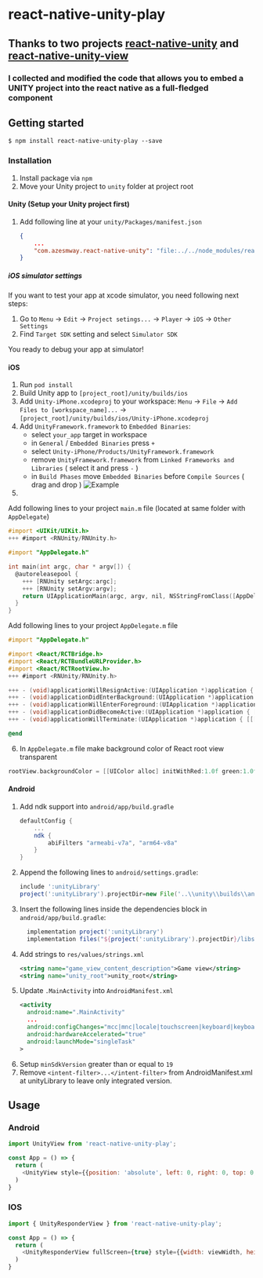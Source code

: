 
# react-native-unity-play

## Thanks to two projects [react-native-unity](https://github.com/@wowmaking/react-native-unity) and [react-native-unity-view](https://github.com/f111fei/react-native-unity-view)

### I collected and modified the code that allows you to embed a UNITY project into the react native as a full-fledged component

## Getting started

`$ npm install react-native-unity-play --save`

### Installation

1. Install package via `npm`
2. Move your Unity project to `unity` folder at project root

#### Unity (Setup your Unity project first)
1. Add following line at your `unity/Packages/manifest.json`
    ```json
    {
        ...
        "com.azesmway.react-native-unity": "file:../../node_modules/react-native-unity-play/unity"
    }
    ```
    
##### iOS simulator settings
If you want to test your app at xcode simulator, you need following next steps:
1. Go to `Menu` -> `Edit` -> `Project setings...` -> `Player` -> `iOS` -> `Other Settings`
2. Find `Target SDK` setting and select `Simulator SDK`

You ready to debug your app at simulator!

#### iOS

1. Run `pod install`
2. Build Unity app to `[project_root]/unity/builds/ios`
3. Add `Unity-iPhone.xcodeproj` to your workspace: `Menu` -> `File` -> `Add Files to [workspace_name]...` -> `[project_root]/unity/builds/ios/Unity-iPhone.xcodeproj`
4. Add `UnityFramework.framework` to `Embedded Binaries`: 
    - select `your_app` target in workspace
    - in `General` / `Embedded Binaries` press `+`
    - select `Unity-iPhone/Products/UnityFramework.framework`
    - remove `UnityFramework.framework` from `Linked Frameworks and Libraries` ( select it and press `-` )
    - in `Build Phases` move `Embedded Binaries` before `Compile Sources` ( drag and drop )
    ![Example](https://forum.unity.com/attachments/image1-png.427024/)
5.
Add following lines to your project `main.m` file (located at same folder with `AppDelegate`)
```objectivec
#import <UIKit/UIKit.h>
+++ #import <RNUnity/RNUnity.h>

#import "AppDelegate.h"

int main(int argc, char * argv[]) {
  @autoreleasepool {
    +++ [RNUnity setArgc:argc];
    +++ [RNUnity setArgv:argv];
    return UIApplicationMain(argc, argv, nil, NSStringFromClass([AppDelegate class]));
  }
}
```

Add following lines to your project `AppDelegate.m` file
```objectivec
#import "AppDelegate.h"

#import <React/RCTBridge.h>
#import <React/RCTBundleURLProvider.h>
#import <React/RCTRootView.h>
+++ #import <RNUnity/RNUnity.h>

+++ - (void)applicationWillResignActive:(UIApplication *)application { [[[RNUnity ufw] appController] applicationWillResignActive: application]; }
+++ - (void)applicationDidEnterBackground:(UIApplication *)application { [[[RNUnity ufw] appController] applicationDidEnterBackground: application]; }
+++ - (void)applicationWillEnterForeground:(UIApplication *)application { [[[RNUnity ufw] appController] applicationWillEnterForeground: application]; }
+++ - (void)applicationDidBecomeActive:(UIApplication *)application { [[[RNUnity ufw] appController] applicationDidBecomeActive: application]; }
+++ - (void)applicationWillTerminate:(UIApplication *)application { [[[RNUnity ufw] appController] applicationWillTerminate: application]; }

@end
```

6. In `AppDelegate.m` file make background color of React root view transparent
```objectivec
rootView.backgroundColor = [[UIColor alloc] initWithRed:1.0f green:1.0f blue:1.0f alpha:0];
```

#### Android

1. Add ndk support into `android/app/build.gradle`
    ```gradle
    defaultConfig {
        ...
        ndk {
            abiFilters "armeabi-v7a", "arm64-v8a"
        }
    }
    ```
2. Append the following lines to `android/settings.gradle`:
  	```gradle
  	include ':unityLibrary'
    project(':unityLibrary').projectDir=new File('..\\unity\\builds\\android\\unityLibrary')
  	```
3. Insert the following lines inside the dependencies block in `android/app/build.gradle`:
  	```gradle
      implementation project(':unityLibrary')
      implementation files("${project(':unityLibrary').projectDir}/libs/unity-classes.jar")
  	```
4. Add strings to `res/values/strings.xml`
    ```xml
    <string name="game_view_content_description">Game view</string>
    <string name="unity_root">unity_root</string>
    ```
5. Update `.MainActivity` into `AndroidManifest.xml`
    ```xml
    <activity
      android:name=".MainActivity"
      ...
      android:configChanges="mcc|mnc|locale|touchscreen|keyboard|keyboardHidden|navigation|orientation|screenLayout|uiMode|screenSize|smallestScreenSize|fontScale|layoutDirection|density"
      android:hardwareAccelerated="true"
      android:launchMode="singleTask"
    >
    ```
6. Setup `minSdkVersion` greater than or equal to `19`
7. Remove `<intent-filter>...</intent-filter>` from AndroidManifest.xml at unityLibrary to leave only integrated version. 

## Usage

### Android
```javascript
import UnityView from 'react-native-unity-play';

const App = () => {
  return (
    <UnityView style={{position: 'absolute', left: 0, right: 0, top: 0, bottom: 0}} />
  )
}
```
### IOS
```javascript
import { UnityResponderView } from 'react-native-unity-play';

const App = () => {
  return (
    <UnityResponderView fullScreen={true} style={{width: viewWidth, height: viewHeight}}/>
  )
}
```
